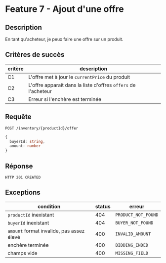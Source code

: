 # Feature 7 - Ajout d'une offre

## Description

En tant qu'acheteur, je peux faire une offre sur un produit.

## Critères de succès

| critère | description                                                    |
| ------- | -------------------------------------------------------------- |
| C1      | L'offre met à jour le `currentPrice` du produit                |
| C2      | L'offre apparait dans la liste d'offres `offers` de l'acheteur |
| C3      | Erreur si l'enchère est terminée                               |

## Requête

`POST /inventory/{productId}/offer`

```ts
{
  buyerId: string,
  amount: number
}
```

## Réponse

`HTTP 201 CREATED`

## Exceptions

| condition                                 | status | erreur              |
| ----------------------------------------- | ------ | ------------------- |
| `productId` inexistant                    | 404    | `PRODUCT_NOT_FOUND` |
| `buyerId` inexistant                      | 404    | `BUYER_NOT_FOUND`   |
| `amount` format invalide, pas assez élevé | 400    | `INVALID_AMOUNT`    |
| enchère terminée                          | 400    | `BIDDING_ENDED`     |
| champs vide                               | 400    | `MISSING_FIELD`     |

